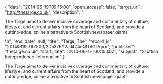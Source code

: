 {
  "date": "2014-06-19T00:15:00", 
  "open_access": false, 
  "target_url": "http://thetarge.co.uk", 
  "description": "<p>The Targe aims to deliver incisive coverage and commentary of culture, lifestyle, and current affairs from the heart of Scotland, and provide a cutting-edge, online alternative to Scottish newspaper giants</p>\n", 
  "end_date": null, 
  "title": "Targe, The", 
  "record_id": "20140619T001500/2Dp376Y2JJ4Z4eQUxlGt7g==", 
  "publisher": "thetarge.co.uk", 
  "start_date": "2014-06-19T00:15:00Z", 
  "subject": "Scottish Independence Referendum"
}

<p>The Targe aims to deliver incisive coverage and commentary of culture, lifestyle, and current affairs from the heart of Scotland, and provide a cutting-edge, online alternative to Scottish newspaper giants</p>
